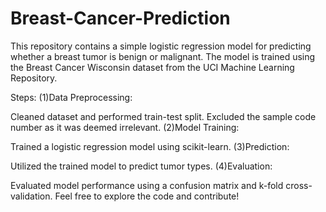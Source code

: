 # Breast-Cancer-Prediction
This repository contains a simple logistic regression model for predicting whether a breast tumor is benign or malignant. The model is trained using the Breast Cancer Wisconsin dataset from the UCI Machine Learning Repository.

Steps:
(1)Data Preprocessing:

Cleaned dataset and performed train-test split.
Excluded the sample code number as it was deemed irrelevant.
(2)Model Training:

Trained a logistic regression model using scikit-learn.
(3)Prediction:

Utilized the trained model to predict tumor types.
(4)Evaluation:

Evaluated model performance using a confusion matrix and k-fold cross-validation.
Feel free to explore the code and contribute!

